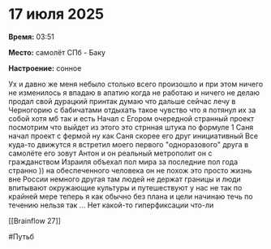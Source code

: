# 17 июля 2025

**Время:**  03:51

**Место:**  самолёт СПб - Баку 

**Настроение:**  сонное 

Ух и давно же меня небыло столько всего произошло и при этом ничего не изменилось я впадаю в апатию когда не работаю и ничего не делаю продал свой дурацкий принтак думаю что дальше сейчас лечу в Черногорию с бабичатами отдыхать такое чувство что я потянул их за собой хотя мб так и есть 
Начал с Егором очередной странный проект посмотрим что выйдет из этого это стрнная штука по формуле 1 
Саня начал проект с фермой ну как Саня скорее его друг инициативный 
Все куда-то движутся я встретил моего первого "одноразового" друга в самолёте его зовут Антон и он реальный метрополит он с гражданством Израиля объехал пол мира за последние пол года странно )) на обеспеченного человека он не похож это просто жизнь вне России немного другая там людей не держат границы и люди впитывают окружающие культуры и путешествуют у нас не так по крайней мере теперь я как обычно без плана и цели начинаю течь по течению нельзя так ...
Нет какой-то гиперфиксации что-ли 

[[Brainflow 27]]

#Путьб